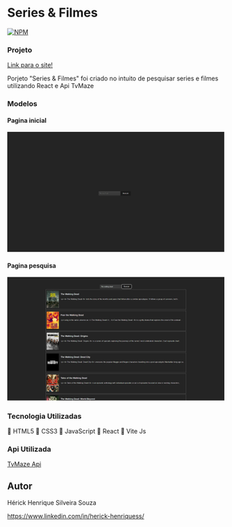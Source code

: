 # Series & Filmes
[![NPM](https://img.shields.io/npm/l/react)](https://github.com/HerickHenriqueSS/Series-E-FIlmes/blob/main/LICENSE)

### Projeto

<a href="https://seriesfilmeshhss.netlify.app"/>Link para o site! </a>

Porjeto "Series & Filmes" foi criado no intuito de pesquisar series e filmes utilizando React e Api TvMaze

### Modelos 

#### Pagina inicial
<img width="500em" src="https://github.com/HerickHenriqueSS/Series-E-FIlmes/blob/main/Imagens-projeto/Page%20inicial.png" alt=""><br>

#### Pagina pesquisa
<img width="500em" src="https://github.com/HerickHenriqueSS/Series-E-FIlmes/blob/main/Imagens-projeto/Page%20Pesquisa.png" alt=""><br>

### Tecnologia Utilizadas

🔹 HTML5
🔹 CSS3
🔹 JavaScript
🔹 React
🔹 Vite Js

### Api Utilizada

<a href="https://www.tvmaze.com/api"/>TvMaze Api </a>


## Autor

Hérick Henrique Silveira Souza

https://www.linkedin.com/in/herick-henriquess/
